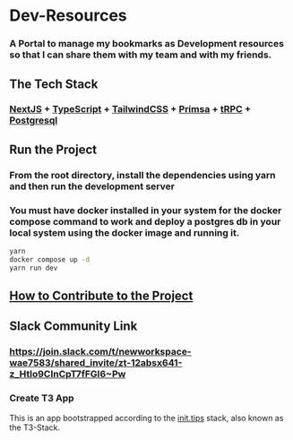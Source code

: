 # Dev-Resources
### A Portal to manage my bookmarks as Development resources so that I can share them with my team and with my friends.

## The Tech Stack
### [NextJS](https://nextjs.org/docs) + [TypeScript](https://www.typescriptlang.org/docs/handbook/typescript-in-5-minutes.html) + [TailwindCSS](https://tailwindcss.com/docs/aspect-ratio#:~:text=Preflight-,Layout,-Aspect%20Ratio) + [Primsa](https://www.prisma.io/docs/) + [tRPC](https://trpc.io/docs/nextjs) + [Postgresql](https://www.postgresql.org/docs/)


## Run the Project
### From the root directory, install the dependencies using yarn and then run the development server
### You must have docker installed in your system for the docker compose command to work and deploy a postgres db in your local system using the docker image and running it.
```sh
yarn
docker compose up -d
yarn run dev
```

## [How to Contribute to the Project](https://careful-kileskus-907.notion.site/How-to-Submit-a-Pull-Request-e01aaa91a77c437c961308e033594420)


## Slack Community Link
### https://join.slack.com/t/newworkspace-wae7583/shared_invite/zt-12absx641-z_Htlo9CInCpT7fFGI6~Pw


### Create T3 App
This is an app bootstrapped according to the [init.tips](https://init.tips) stack, also known as the T3-Stack.
